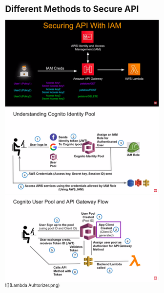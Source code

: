 # Different Methods to Secure API

![](IAM.png)
![](Cognito-Identiy-Pool.png)
![](Cognito-User-Pool.png)
![](Lambda Auhtorizer.png)
